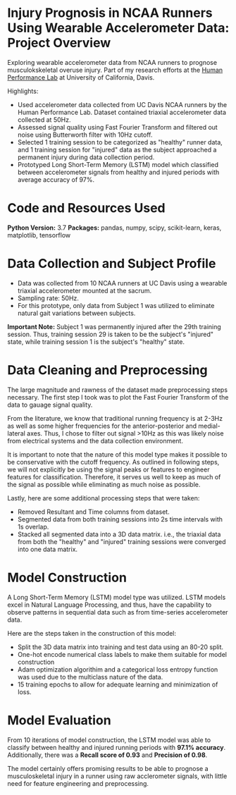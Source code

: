 # Injury Prognosis in NCAA Runners Using Wearable Accelerometer Data: Project Overview
Exploring wearable accelerometer data from NCAA runners to prognose musculokskeletal overuse injury. Part of my research efforts at the [Human Performance Lab](http://hpl.ucdavis.edu/) at University of California, Davis.

Highlights: 
* Used accelerometer data collected from UC Davis NCAA runners by the Human Performance Lab. Dataset contained triaxial accelerometer data collected at 50Hz. 
* Assessed signal quality using Fast Fourier Transform and filtered out noise using Butterworth filter with 10Hz cutoff. 
* Selected 1 training session to be categorized as "healthy" runner data, and 1 training session for "injured" data as the subject approached a permanent injury during data collection period.
* Prototyped Long Short-Term Memory (LSTM) model which classified between accelerometer signals from healthy and injured periods with average accuracy of 97%. 

# Code and Resources Used
**Python Version:** 3.7
**Packages:** pandas, numpy, scipy, scikit-learn, keras, matplotlib, tensorflow

# Data Collection and Subject Profile
* Data was collected from 10 NCAA runners at UC Davis using a wearable triaxial accelerometer mounted at the sacrum. 
* Sampling rate: 50Hz. 
* For this prototype, only data from Subject 1 was utilized to eliminate natural gait variations between subjects. 

**Important Note:** Subject 1 was permanently injured after the 29th training session. Thus, training session 29 is taken to be the subject's "injured" state, while training session 1 is the subject's "healthy" state. 

# Data Cleaning and Preprocessing 
The large magnitude and rawness of the dataset made preprocessing steps necessary. The first step I took was to plot the Fast Fourier Transform of the data to gauage signal quality. 

From the literature, we know that traditional running frequency is at 2-3Hz as well as some higher frequencies for the anterior-posterior and medial-lateral axes. Thus, I chose to filter out signal >10Hz as this was likely noise from electrical systems and the data collection environment. 

It is important to note that the nature of this model type makes it possible to be conservative with the cutoff frequency. As outlined in following steps, we will not explicitly be using the signal peaks or features to engineer features for classification. Therefore, it serves us well to keep as much of the signal as possible while eliminating as much noise as possible. 

Lastly, here are some additional processing steps that were taken: 
* Removed Resultant and Time columns from dataset. 
* Segmented data from both training sessions into 2s time intervals with 1s overlap. 
* Stacked all segmented data into a 3D data matrix. i.e., the triaxial data from both the "healthy" and "injured" training sessions were converged into one data matrix.

# Model Construction
A Long Short-Term Memory (LSTM) model type was utilized. LSTM models excel in Natural Language Processing, and thus, have the capability to observe patterns in sequential data such as from time-series accelerometer data. 

Here are the steps taken in the construction of this model: 
* Split the 3D data matrix into training and test data using an 80-20 split. 
* One-hot encode numerical class labels to make them suitable for model construction 
* Adam optimization algorithim and a categorical loss entropy function was used due to the multiclass nature of the data. 
* 15 training epochs to allow for adequate learning and minimization of loss. 

# Model Evaluation 

From 10 iterations of model construction, the LSTM model was able to classify between healthy and injured running periods with **97.1% accuracy**. Additionally, there was a **Recall score of 0.93** and **Precision of 0.98**. 

The model certainly offers promising results to be able to prognose a musculoskeletal injury in a runner using raw acclerometer signals, with little need for feature engineering and preprocessing. 
